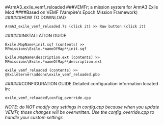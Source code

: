#ArmA3_exile_vemf_reloaded
###VEMFr; a mission system for ArmA3 Exile Mod
####Based on VEMF (Vampire's Epoch Mission Framework)
<br />
######HOW TO DOWNLOAD
```
ArmA3_exile_vemf_reloaded.7z (click it) >> Raw button (click it)
```
######INSTALLATION GUIDE
```
Exile.MapName\init.sqf (contents) >> MPmissions\Exile.*nameOfMap*\init.sqf
```
```
Exile.MapName\description.ext (contents) >> MPmissions\Exile.*nameOfMap*\description.ext
```
```
exile_vemf_reloaded (contents) >> @ExileServer\addons\exile_vemf_reloaded.pbo
```
######CONFIGURATION GUIDE
Detailed configuration information located in:<br />
```
exile_vemf_reloaded\config_override.cpp
```
*NOTE: do NOT modify any settings in config.cpp because when you update VEMFr, those changes will be overwritten. Use the config_override.cpp to handle your custom settings*
